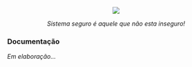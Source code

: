 <p align="center"><img src="https://beholder.opensolutions.com.br/img/logo.jpg" ></p>
<p align="center"> <i>Sistema seguro é aquele que não esta inseguro! </i> </p> 
<p><h3>Documentação</h3></p>
<p> <i>Em elaboração... </i> </p>
